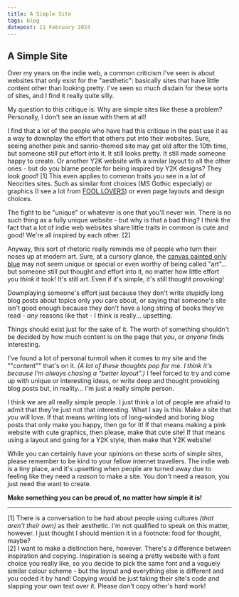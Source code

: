 ```yaml
---
title: A Simple Site
tags: blog
datepost: 11 February 2024
---
```


## A Simple Site

Over my years on the indie web, a common criticism I've seen is about websites that only exist for the "aesthetic": basically sites that have little content other than looking pretty. I've seen so much disdain for these sorts of sites, and I find it really quite silly.

My question to this critique is: Why are simple sites like these a problem? Personally, I don't see an issue with them at all!

I find that a lot of the people who have had this critique in the past use it as a way to downplay the effort that others put into their websites. Sure, seeing another pink and sanrio-themed site may get old after the 10th time, but someone still put effort into it. It still looks pretty. It still made someone happy to create. Or another Y2K website with a similar layout to all the other ones - but do you blame people for being inspired by Y2K designs? They look *good*! [1] This even applies to common traits you see in a *lot* of Neocities sites. Such as similar font choices (MS Gothic especially) or graphics (I see a lot from [FOOL LOVERS](https://foollovers.com/)) or even page layouts and design choices.

The fight to be "unique" or whatever is one that you'll never win. There is no such thing as a fully unique website - but why is that a bad thing? I think the fact that a lot of indie web websites share little traits in common is cute and good! We're all inspired by each other. [2]

Anyway, this sort of rhetoric really reminds me of people who turn their noses up at modern art. Sure, at a cursory glance, the [canvas painted only blue](https://www.sothebys.com/en/auctions/ecatalogue/2013/may-2013-contemporary-evening-n08991/lot.17.html) may not seem unique or special or even worthy of being called "art"... but someone still put thought and effort into it, no matter how little effort you *think* it took! It's still art. Even if it's simple, it's still thought provoking!

Downplaying someone's effort just because they don't write stupidly long blog posts about topics only *you* care about, or saying that someone's site isn't good enough because they don't have a long string of books they've read - *any* reasons like that - I think is really... upsetting.

Things should exist just for the sake of it. The worth of something shouldn't be decided by how much content is on the page that *you*, or *anyone* finds interesting.

I've found a lot of personal turmoil when it comes to my site and the ""content"" that's on it. *(A lot of these thoughts pop for me. I think it's because I'm always chasing a "better layout".)* I feel forced to try and come up with unique or interesting ideas, or write deep and thought provoking blog posts but, in reality... I'm just a really simple person. 

I think we are all really simple people. I just think a lot of people are afraid to admit that they're just not that interesting. What I say is this: Make a site that *you* will love. If that means writing lots of long-winded and boring blog posts that only make you happy, then go for it! If that means making a pink website with cute graphics, then please, make that cute site! If that means using a layout and going for a Y2K style, then make that Y2K website!

While you can certainly have your opinions on these sorts of simple sites, please remember to be kind to your fellow internet travellers. The indie web is a tiny place, and it's upsetting when people are turned away due to feeling like they need a *reason* to make a site. You don't need a reason, you just need the want to create.

**Make something you can be proud of, no matter how simple it is!**

---

[1] There is a conversation to be had about people using cultures *(that aren't their own)* as their aesthetic. I'm not qualified to speak on this matter, however. I just thought I should mention it in a footnote: food for thought, maybe?
<br>[2] I want to make a distinction here, however. There's a difference between inspiration and copying. Inspiration is seeing a pretty website with a font choice you really like, so you decide to pick the same font and a vaguely similar colour scheme - but the layout and everything else is different and you coded it by hand! Copying would be just taking their site's code and slapping your own text over it. Please don't copy other's hard work!